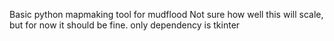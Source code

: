 Basic python mapmaking tool for mudflood
Not sure how well this will scale, but for now it should be fine.
only dependency is tkinter
